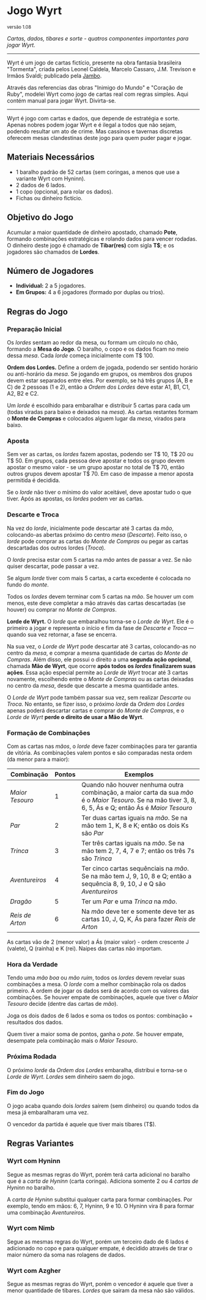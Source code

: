 # Jogo Wyrt

<sub>versão 1.08</sub>

*Cartas, dados, tibares e sorte - quatros componentes importantes para jogar Wyrt.*


---

Wyrt é um jogo de cartas fictício, presente na obra fantasia brasileira "Tormenta", criada pelos Leonel Caldela,  Marcelo Cassaro, J.M. Trevison e Irmãos Svaldi; publicado pela [Jambo](https://jamboeditora.com.br/categoria/rpg/tormenta20-rpg/). 

Através das referencias das obras "Inimigo do Mundo" e "Coração de Ruby", modelei Wyrt como jogo de cartas real com regras simples. Aqui contém manual para jogar Wyrt. Divirta-se.

---

Wyrt é jogo com cartas e dados, que depende de estratégia e sorte. Apenas nobres podem jogar Wyrt e é ilegal a todos que não sejam, podendo resultar um ato de crime. Mas cassinos e tavernas discretas oferecem mesas clandestinas deste jogo para quem puder pagar e jogar.

## Materiais Necessários

- 1 baralho padrão de 52 cartas (sem coringas, a menos que use a variante Wyrt com Hyninn).
- 2 dados de 6 lados.
- 1 copo (opcional, para rolar os dados).
- Fichas ou dinheiro fictício.

## Objetivo do Jogo

Acumular a maior quantidade de dinheiro apostado, chamado **Pote**, formando combinações estratégicas e rolando dados para vencer rodadas. O dinheiro deste jogo é chamado de **Tibar(res)** com sigla **T\$**; e os jogadores são chamados de **Lordes**.

## Número de Jogadores

- **Individual:** 2 a 5 jogadores.
- **Em Grupos:** 4 a 6 jogadores (formado por duplas ou trios).

## Regras do Jogo

### Preparação Inicial

Os *lordes* sentam ao redor da mesa, ou formam um círculo no chão, formando a **Mesa do Jogo**. O baralho, o copo e os dados ficam no meio dessa *mesa*. Cada *lorde* começa inicialmente com T$ 100.

**Ordem dos Lordes.** Define a ordem de jogada, podendo ser sentido horário ou anti-horário da *mesa*. Se jogando em grupos, os membros dos grupos devem estar separados entre eles. Por exemplo, se há três grupos (A, B e C) de 2 pessoas (1 e 2), então a *Ordem dos Lordes* deve estar A1, B1, C1, A2, B2 e C2.

Um *lorde* é escolhido para embaralhar e distribuir 5 cartas para cada um (todas viradas para baixo e deixados na *mesa*). As cartas restantes formam o **Monte de Compras** e colocados alguem lugar da *mesa*, virados para baixo.

### Aposta

Sem ver as cartas, os *lordes* fazem apostas, podendo ser T\$ 10, T\$ 20 ou T\$ 50. Em grupos, cada pessoa deve apostar e todos os grupo devem apostar o mesmo valor - se um grupo apostar no total de T\$ 70, então outros grupos devem apostar T\$ 70. Em caso de impasse a menor aposta permitida é decidida. 

Se o *lorde* não tiver o mínimo do valor aceitável, deve apostar tudo o que tiver. Após as apostas, os *lordes* podem ver as cartas.

### Descarte e Troca

Na vez do *lorde*, inicialmente pode descartar até 3 cartas da *mão*, colocando-as abertas próximo do centro *mesa* (*Descarte*). Feito isso, o *lorde* pode comprar as cartas do *Monte de Compras* ou pegar as cartas descartadas dos outros lordes (*Troca*). 

O *lorde* precisa estar com 5 cartas na *mão* antes de passar a vez. Se não quiser descartar, pode passar a vez.

Se algum *lorde* tiver com mais 5 cartas, a carta excedente é colocada no fundo do *monte*.

Todos os *lordes* devem terminar com 5 cartas na *mão*. Se houver um com menos, este deve completar a mão através das cartas descartadas (se houver) ou comprar no *Monte de Compras*.

**Lorde de Wyrt.** O *lorde* que embaralhou torna-se o *Lorde de Wyrt*. Ele é o primeiro a jogar e representa o início e fim da fase de *Descarte e Troca* — quando sua vez retornar, a fase se encerra.

Na sua vez, o *Lorde de Wyrt* pode descartar até 3 cartas, colocando-as no centro da *mesa*, e comprar a mesma quantidade de cartas do *Monte de Compras*. Além disso, ele possui o direito a uma **segunda ação opcional**, chamada **Mão de Wyrt**, que ocorre **após todos os *lordes* finalizarem suas ações**. Essa ação especial permite ao *Lorde de Wyrt* trocar até 3 cartas novamente, escolhendo entre o *Monte de Compras* ou as cartas deixadas no centro da *mesa*, desde que descarte a mesma quantidade antes.

O *Lorde de Wyrt* pode também passar sua vez, sem realizar *Descarte* ou *Troca*. No entanto, se fizer isso, o próximo *lorde* da *Ordem dos Lordes* apenas poderá descartar cartas e comprar do *Monte de Compras*, e o *Lorde de Wyrt* **perde o direito de usar a Mão de Wyrt**.

### Formação de Combinações

Com as cartas nas *mãos*, o *lorde* deve fazer combinações para ter garantia de vitória. As combinações valem pontos e são comparadas nesta ordem (da menor para a maior):

| Combinação | Pontos | Exemplos |
| --- | --- | --- |
| *Maior Tesouro* | 1 | Quando não houver nenhuma outra combinação, a maior carta da sua *mão* é o *Maior Tesouro*. Se na mão tiver 3, 8, 6, 5, Ás e Q; então Ás é *Maior Tesouro* |
| *Par* | 2 | Ter duas cartas iguais na *mão*. Se na mão tem 1, K, 8 e K; então os dois Ks são *Par* |
| *Trinca* | 3 | Ter três cartas iguais na *mão*. Se na mão tem 2, 7, 4, 7 e 7; então os três 7s são *Trinca* |
| *Aventureiros* | 4 | Ter cinco cartas sequênciais na *mão*. Se na mão tem J, 9, 10, 8 e Q; então a sequência 8, 9, 10, J e Q são *Aventureiros* |
| *Dragão* | 5 | Ter um *Par* e uma *Trinca* na *mão*. |
| *Reis de Arton* | 6 | Na *mão* deve ter e somente deve ter as cartas 10, J, Q, K, Ás para fazer *Reis de Arton* |

As cartas vão de 2 (menor valor) a Ás (maior valor) - ordem crescente J (valete), Q (rainha) e K (rei). Naipes das cartas não importam.

### Hora da Verdade

Tendo uma *mão boa* ou *mão ruim*, todos os *lordes* devem revelar suas combinações a mesa. O *lorde* com a melhor combinação rola os dados primeiro. A ordem de jogar os dados será de acordo com os valores das combinações. Se houver empate de combinações, aquele que tiver o *Maior Tesouro* decide (dentre das cartas de *mão*).

Joga os dois dados de 6 lados e soma os todos os pontos: combinação + resultados dos dados.

Quem tiver a maior soma de pontos, ganha o *pote*. Se houver empate, desempate pela combinação mais o *Maior Tesouro*.

### Próxima Rodada

O próximo *lorde* da *Ordem dos Lordes* embaralha, distribui e torna-se o *Lorde de Wyrt*. *Lordes* sem dinheiro saem do jogo.

### Fim do Jogo

O jogo acaba quando dois *lordes* saírem (sem dinheiro) ou quando todos da mesa já embaralharam uma vez.

O vencedor da partida é aquele que tiver mais tibares (T$).

## Regras Variantes

### Wyrt com Hyninn

Segue as mesmas regras do Wyrt, porém terá carta adicional no baralho que é a *carta de Hyninn* (carta coringa). Adiciona somente 2 ou 4 *cartas de Hyninn* no baralho.

A *carta de Hyninn* substitui qualquer carta para formar combinações. Por exemplo, tendo em mãos: 6, 7, Hyninn, 9 e 10. O Hyninn vira 8 para formar uma combinação *Aventureiros*.

### Wyrt com Nimb

Segue as mesmas regras do Wyrt, porém um terceiro dado de 6 lados é adicionado no copo e para qualquer empate, é decidido através de tirar o maior número da soma nas rolagens de dados.

### Wyrt com Azgher

Segue as mesmas regras do Wyrt, porém o vencedor é aquele que tiver a menor quantidade de tibares. *Lordes* que sairam da mesa não são válidos.
